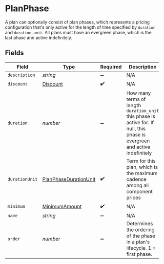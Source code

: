 # PlanPhase

A plan can optionally consist of plan phases, which represents a pricing configuration that's only active for the length of time specified by `duration` and `duration_unit`. All plans must have an evergreen phase, which is the last phase and active indefinitely.


## Fields

| Field                                                                                                                       | Type                                                                                                                        | Required                                                                                                                    | Description                                                                                                                 |
| --------------------------------------------------------------------------------------------------------------------------- | --------------------------------------------------------------------------------------------------------------------------- | --------------------------------------------------------------------------------------------------------------------------- | --------------------------------------------------------------------------------------------------------------------------- |
| `description`                                                                                                               | *string*                                                                                                                    | :heavy_minus_sign:                                                                                                          | N/A                                                                                                                         |
| `discount`                                                                                                                  | [Discount](../../models/shared/discount.md)                                                                                 | :heavy_check_mark:                                                                                                          | N/A                                                                                                                         |
| `duration`                                                                                                                  | *number*                                                                                                                    | :heavy_minus_sign:                                                                                                          | How many terms of length `duration_unit` this phase is active for. If null, this phase is evergreen and active indefinitely |
| `durationUnit`                                                                                                              | [PlanPhaseDurationUnit](../../models/shared/planphasedurationunit.md)                                                       | :heavy_check_mark:                                                                                                          | Term for this plan, which is the maximum cadence among all component prices                                                 |
| `minimum`                                                                                                                   | [MinimumAmount](../../models/shared/minimumamount.md)                                                                       | :heavy_check_mark:                                                                                                          | N/A                                                                                                                         |
| `name`                                                                                                                      | *string*                                                                                                                    | :heavy_minus_sign:                                                                                                          | N/A                                                                                                                         |
| `order`                                                                                                                     | *number*                                                                                                                    | :heavy_minus_sign:                                                                                                          | Determines the ordering of the phase in a plan's lifecycle. 1 = first phase.                                                |